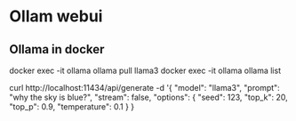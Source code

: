 # Ollam webui

## Ollama in docker 

docker exec -it ollama ollama pull llama3
docker exec -it ollama ollama list



curl http://localhost:11434/api/generate -d '{
"model": "llama3",
"prompt": "why the sky is blue?",
"stream": false,
"options": {
"seed": 123,
"top_k": 20,
"top_p": 0.9,
"temperature": 0.1
}
}
